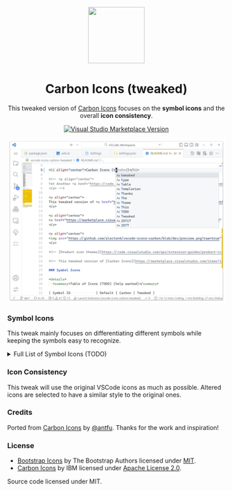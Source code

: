 <p align="center">
<img src="https://github.com/alecton4/vscode-icons-carbon/blob/dev/icon.png?raw=true" height="130" width="130"/>
</p>

<h1 align="center">Carbon Icons (tweaked)</h1>

<!-- <p align="center">
Yet Another <a href="https://code.visualstudio.com/api/extension-guides/product-icon-theme">Product Icon Theme</a>
</p> -->

<p align="center">
This tweaked version of <a href="https://marketplace.visualstudio.com/items?itemName=antfu.icons-carbon">Carbon Icons</a> focuses on the <b>symbol icons</b> and the overall <b>icon consistency</b>.
</p>

<p align="center">
<a href="https://marketplace.visualstudio.com/items?itemName=alyxz.icons-carbon-tweaked" target="__blank"><img src="https://img.shields.io/visual-studio-marketplace/v/alyxz.icons-carbon-tweaked?label=Marketplace&logo=visual-studio-code" alt="Visual Studio Marketplace Version" /></a>
</p>

<p align="center">
<img src="https://github.com/alecton4/vscode-icons-carbon/blob/dev/preview.png?raw=true"/>
</p>

<!-- [Product icon themes](https://code.visualstudio.com/api/extension-guides/product-icon-theme) allow theme authors to customize the icons used in VS Code's built-in views: all icons except file icons (covered by file icon themes) and icons contributed by extensions. -->

<!-- This tweaked version of [Carbon Icons](https://marketplace.visualstudio.com/items?itemName=antfu.icons-carbon) mainly focuses on the **symbol icons** and the **consistency** of the icon style. -->

### Symbol Icons

This tweak mainly focuses on differentiating different symbols while keeping the symbols easy to recognize.

<details>
  <summary>Full List of Symbol Icons (TODO)</summary>

| Symbol ID             | Default | Carbon | Tweaked |
| --------------------- | ------- | ------ | ------- |
| symbol-array          |         |        |         |
| symbol-boolean        |         |        |         |
| symbol-class          |         |        |         |
| symbol-color          |         |        |         |
| symbol-constant       |         |        |         |
| symbol-constructor    |         |        |         |
| symbol-enum           |         |        |         |
| symbol-enum-member    |         |        |         |
| symbol-event          |         |        |         |
| symbol-field          |         |        |         |
| symbol-file           |         |        |         |
| symbol-folder         |         |        |         |
| symbol-function       |         |        |         |
| symbol-interface      |         |        |         |
| symbol-key            |         |        |         |
| symbol-keyword        |         |        |         |
| symbol-method         |         |        |         |
| symbol-misc           |         |        |         |
| symbol-module         |         |        |         |
| symbol-namespace      |         |        |         |
| symbol-null           |         |        |         |
| symbol-number         |         |        |         |
| symbol-numeric        |         |        |         |
| symbol-object         |         |        |         |
| symbol-operator       |         |        |         |
| symbol-package        |         |        |         |
| symbol-parameter      |         |        |         |
| symbol-property       |         |        |         |
| symbol-reference      |         |        |         |
| symbol-ruler          |         |        |         |
| symbol-snippet        |         |        |         |
| symbol-string         |         |        |         |
| symbol-struct         |         |        |         |
| symbol-structure      |         |        |         |
| symbol-text           |         |        |         |
| symbol-type-parameter |         |        |         |
| symbol-unit           |         |        |         |
| symbol-value          |         |        |         |
| symbol-variable       |         |        |         |

</details>

### Icon Consistency

This tweak will use the original VSCode icons as much as possible. Altered icons are selected to have a similar style to the original ones.

### Credits

Ported from [Carbon Icons](https://github.com/antfu/vscode-icons-carbon) by [@antfu](https://github.com/antfu). Thanks for the work and inspiration!

### License

- [Bootstrap Icons](https://github.com/twbs/icons) by The Bootstrap Authors licensed under [MIT](https://github.com/twbs/icons/blob/main/LICENSE.md).
- [Carbon Icons](https://github.com/carbon-design-system/carbon/tree/main/packages/icons) by IBM licensed under [Apache License 2.0](https://github.com/carbon-design-system/carbon/blob/main/LICENSE).
<!-- - [Material Design Icons](https://github.com/Templarian/MaterialDesign) by Austin Andrews licensed under [Apache 2.0](https://github.com/Templarian/MaterialDesign/blob/master/LICENSE). -->
<!-- - [Material Symbols](https://github.com/google/material-design-icons) by Google licensed under [Apache 2.0](https://github.com/google/material-design-icons/blob/master/LICENSE). -->

Source code licensed under MIT.

